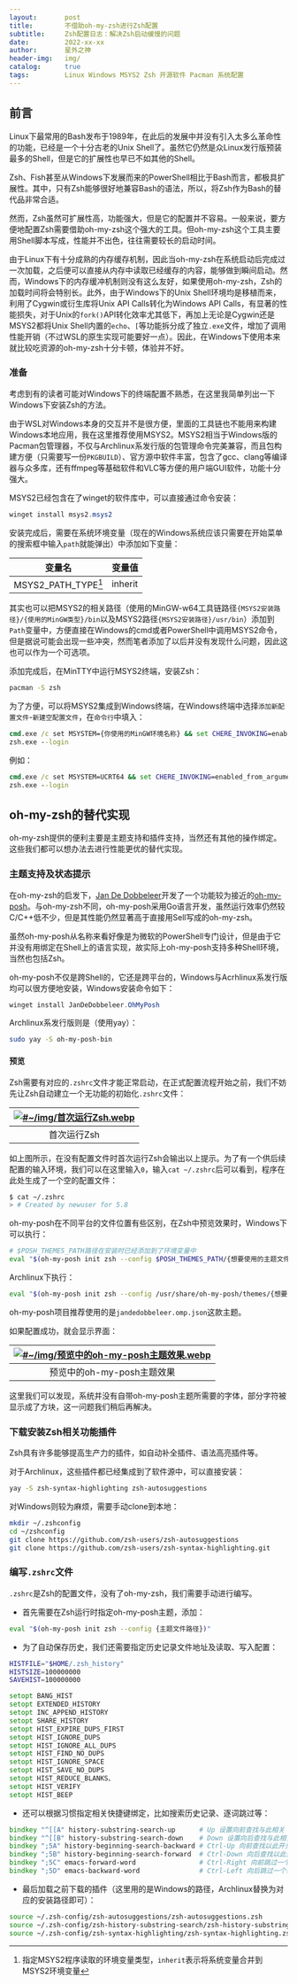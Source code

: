```yaml
---
layout:       post
title:        不借助oh-my-zsh进行Zsh配置
subtitle:     Zsh配置日志：解决Zsh启动缓慢的问题
date:         2022-xx-xx
author:       星外之神
header-img:   img/
catalog:      true
tags:         Linux Windows MSYS2 Zsh 开源软件 Pacman 系统配置
---
```


## 前言

Linux下最常用的Bash发布于1989年，在此后的发展中并没有引入太多么革命性的功能，已经是一个十分古老的Unix Shell了。虽然它仍然是众Linux发行版预装最多的Shell，但是它的扩展性也早已不如其他的Shell。

Zsh、Fish甚至从Windows下发展而来的PowerShell相比于Bash而言，都极具扩展性。其中，只有Zsh能够很好地兼容Bash的语法，所以，将Zsh作为Bash的替代品非常合适。

然而，Zsh虽然可扩展性高，功能强大，但是它的配置并不容易。一般来说，要方便地配置Zsh需要借助oh-my-zsh这个强大的工具。但oh-my-zsh这个工具主要用Shell脚本写成，性能并不出色，往往需要较长的启动时间。

由于Linux下有十分成熟的内存缓存机制，因此当oh-my-zsh在系统启动后完成过一次加载，之后便可以直接从内存中读取已经缓存的内容，能够做到瞬间启动。然而，Windows下的内存缓冲机制则没有这么友好，如果使用oh-my-zsh，Zsh的加载时间将会特别长。此外，由于Windows下的Unix Shell环境均是移植而来，利用了Cygwin或衍生库将Unix API Calls转化为Windows API Calls，有显著的性能损失，对于Unix的`fork()`API转化效率尤其低下，再加上无论是Cygwin还是MSYS2都将Unix Shell内置的`echo`、`[`等功能拆分成了独立`.exe`文件，增加了调用性能开销（不过WSL的原生实现可能要好一点）。因此，在Windows下使用本来就比较吃资源的oh-my-zsh十分卡顿，体验并不好。

### 准备

考虑到有的读者可能对Windows下的终端配置不熟悉，在这里我简单列出一下Windows下安装Zsh的方法。

由于WSL对Windows本身的交互并不是很方便，里面的工具链也不能用来构建Windows本地应用，我在这里推荐使用MSYS2。MSYS2相当于Windows版的Pacman包管理器，不仅与Archlinux系发行版的包管理命令完美兼容，而且包构建方便（只需要写一份`PKGBUILD`）、官方源中软件丰富，包含了gcc、clang等编译器与众多库，还有ffmpeg等基础软件和VLC等方便的用户端GUI软件，功能十分强大。

MSYS2已经包含在了winget的软件库中，可以直接通过命令安装：

```powershell
winget install msys2.msys2
```

安装完成后，需要在系统环境变量（现在的Windows系统应该只需要在开始菜单的搜索框中输入`path`就能弹出）中添加如下变量：

|       变量名               |   变量值   |
|       ----                |    ---    |
|   MSYS2_PATH_TYPE[^1]     | inherit   |

其实也可以把MSYS2的相关路径（使用的MinGW-w64工具链路径`{MSYS2安装路径}/{使用的MinGW类型}/bin`以及MSYS2路径`{MSYS2安装路径}/usr/bin`）添加到`Path`变量中，方便直接在Windows的cmd或者PowerShell中调用MSYS2命令，但是据说可能会出现一些冲突，然而笔者添加了以后并没有发现什么问题，因此这也可以作为一个可选项。

添加完成后，在MinTTY中运行MSYS2终端，安装Zsh：

```bash
pacman -S zsh
```

为了方便，可以将MSYS2集成到Windows终端，在Windows终端中选择`添加新配置文件`-`新建空配置文件`，在`命令行`中填入：

```cmd
cmd.exe /c set MSYSTEM={你使用的MinGW环境名称} && set CHERE_INVOKING=enabled_from_arguments && {MSYS2安装位置}/usr/bin/
zsh.exe --login
```

例如：

```cmd
cmd.exe /c set MSYSTEM=UCRT64 && set CHERE_INVOKING=enabled_from_arguments && D:/msys64/usr/bin/
zsh.exe --login
```

## oh-my-zsh的替代实现

oh-my-zsh提供的便利主要是主题支持和插件支持，当然还有其他的操作绑定。这些我们都可以想办法去进行性能更优的替代实现。

### 主题支持及状态提示

在oh-my-zsh的启发下，[Jan De Dobbeleer](https://github.com/JanDeDobbeleer)开发了一个功能较为接近的[oh-my-posh](https://github.com/JanDeDobbeleer/oh-my-posh)。与oh-my-zsh不同，oh-my-posh采用Go语言开发，虽然运行效率仍然较C/C++低不少，但是其性能仍然显著高于直接用Sell写成的oh-my-zsh。

虽然oh-my-posh从名称来看好像是为微软的PowerShell专门设计，但是由于它并没有用绑定在Shell上的语言实现，故实际上oh-my-posh支持多种Shell环境，当然也包括Zsh。

oh-my-posh不仅是跨Shell的，它还是跨平台的，Windows与Acrhlinux系发行版均可以很方便地安装，Windows安装命令如下：

```powershell
winget install JanDeDobbeleer.OhMyPosh
```

Archlinux系发行版则是（使用yay）：

```bash
sudo yay -S oh-my-posh-bin
```

#### 预览

Zsh需要有对应的`.zshrc`文件才能正常启动，在正式配置流程开始之前，我们不妨先让Zsh自动建立一个无功能的初始化`.zshrc`文件：

|[![#~/img/首次运行Zsh.webp](/img/首次运行Zsh.webp)](/img/首次运行Zsh.webp)|
|:----:|
|首次运行Zsh|

如上图所示，在没有配置文件时首次运行Zsh会输出以上提示。为了有一个供后续配置的输入环境，我们可以在这里输入`0`，输入`cat ~/.zshrc`后可以看到，程序在此处生成了一个空的配置文件：

```zsh
$ cat ~/.zshrc
> # Created by newuser for 5.8
```

oh-my-posh在不同平台的文件位置有些区别，在Zsh中预览效果时，Windows下可以执行：

```zsh
# $POSH_THEMES_PATH路径在安装时已经添加到了环境变量中
eval "$(oh-my-posh init zsh --config $POSH_THEMES_PATH/{想要使用的主题文件})"
```

Archlinux下执行：

```zsh
eval "$(oh-my-posh init zsh --config /usr/share/oh-my-posh/themes/{想要使用的主题文件})"
```

oh-my-posh项目推荐使用的是`jandedobbeleer.omp.json`这款主题。

如果配置成功，就会显示界面：

|[![#~/img/预览中的oh-my-posh主题效果.webp](/img/预览中的oh-my-posh主题效果.webp)](/img/预览中的oh-my-posh主题效果.webp)|
|:----:|
|预览中的oh-my-posh主题效果|

这里我们可以发现，系统并没有自带oh-my-posh主题所需要的字体，部分字符被显示成了方块，这一问题我们稍后再解决。

### 下载安装Zsh相关功能插件

Zsh具有许多能够提高生产力的插件，如自动补全插件、语法高亮插件等。

对于Archlinux，这些插件都已经集成到了软件源中，可以直接安装：

```zsh
yay -S zsh-syntax-highlighting zsh-autosuggestions
```

对Windows则较为麻烦，需要手动clone到本地：

```zsh
mkdir ~/.zshconfig
cd ~/zshconfig
git clone https://github.com/zsh-users/zsh-autosuggestions
git clone https://github.com/zsh-users/zsh-syntax-highlighting.git
```

### 编写`.zshrc`文件

`.zshrc`是Zsh的配置文件，没有了oh-my-zsh，我们需要手动进行编写。

- 首先需要在Zsh运行时指定oh-my-posh主题，添加：
```zsh
eval "$(oh-my-posh init zsh --config {主题文件路径})"
```
- 为了自动保存历史，我们还需要指定历史记录文件地址及读取、写入配置：
```zsh
HISTFILE="$HOME/.zsh_history"
HISTSIZE=100000000
SAVEHIST=100000000

setopt BANG_HIST
setopt EXTENDED_HISTORY
setopt INC_APPEND_HISTORY
setopt SHARE_HISTORY
setopt HIST_EXPIRE_DUPS_FIRST
setopt HIST_IGNORE_DUPS
setopt HIST_IGNORE_ALL_DUPS
setopt HIST_FIND_NO_DUPS
setopt HIST_IGNORE_SPACE
setopt HIST_SAVE_NO_DUPS
setopt HIST_REDUCE_BLANKS、
setopt HIST_VERIFY
setopt HIST_BEEP
```
- 还可以根据习惯指定相关快捷键绑定，比如搜索历史记录、逐词跳过等：
```zsh
bindkey "^[[A" history-substring-search-up      # Up 设置向前查找与此相关
bindkey "^[[B" history-substring-search-down    # Down 设置向后查找与此相关
bindkey ";5A" history-beginning-search-backward # Ctrl-Up 向前查找以此开头
bindkey ";5B" history-beginning-search-forward  # Ctrl-Down 向后查找以此开头
bindkey ";5C" emacs-forward-word                # Ctrl-Right 向前跳过一个单词
bindkey ";5D" emacs-backward-word               # Ctrl-Left 向后跳过一个单词
```
- 最后加载之前下载的插件（这里用的是Windows的路径，Archlinux替换为对应的安装路径即可）：
```zsh
source ~/.zsh-config/zsh-autosuggestions/zsh-autosuggestions.zsh                    # 加载自动补全插件
source ~/.zsh-config/zsh-history-substring-search/zsh-history-substring-search.zsh  # 加载历史搜索插件
source ~/.zsh-config/zsh-syntax-highlighting/zsh-syntax-highlighting.zsh            # 加载语法高亮插件
```

[^1]: 指定MSYS2程序读取的环境变量类型，`inherit`表示将系统变量合并到MSYS2环境变量
